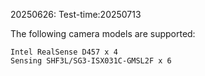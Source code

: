 20250626: Test-time:20250713

The following camera models are supported:
   ```
   Intel RealSense D457 x 4
   Sensing SHF3L/SG3-ISX031C-GMSL2F x 6
   ```
